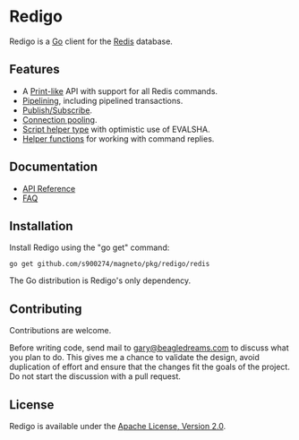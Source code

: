 Redigo
======

Redigo is a [Go](http://golang.org/) client for the [Redis](http://redis.io/) database.

Features
-------

* A [Print-like](http://godoc.org/github.com/s900274/magneto/pkg/redigo/redis#hdr-Executing_Commands) API with support for all Redis commands.
* [Pipelining](http://godoc.org/github.com/s900274/magneto/pkg/redigo/redis#hdr-Pipelining), including pipelined transactions.
* [Publish/Subscribe](http://godoc.org/github.com/s900274/magneto/pkg/redigo/redis#hdr-Publish_and_Subscribe).
* [Connection pooling](http://godoc.org/github.com/s900274/magneto/pkg/redigo/redis#Pool).
* [Script helper type](http://godoc.org/github.com/s900274/magneto/pkg/redigo/redis#Script) with optimistic use of EVALSHA.
* [Helper functions](http://godoc.org/github.com/s900274/magneto/pkg/redigo/redis#hdr-Reply_Helpers) for working with command replies.

Documentation
-------------

- [API Reference](http://godoc.org/github.com/s900274/magneto/pkg/redigo/redis)
- [FAQ](https://github.com/s900274/magneto/pkg/redigo/wiki/FAQ)

Installation
------------

Install Redigo using the "go get" command:

    go get github.com/s900274/magneto/pkg/redigo/redis

The Go distribution is Redigo's only dependency.

Contributing
------------

Contributions are welcome. 

Before writing code, send mail to gary@beagledreams.com to discuss what you
plan to do. This gives me a chance to validate the design, avoid duplication of
effort and ensure that the changes fit the goals of the project. Do not start
the discussion with a pull request. 

License
-------

Redigo is available under the [Apache License, Version 2.0](http://www.apache.org/licenses/LICENSE-2.0.html).
